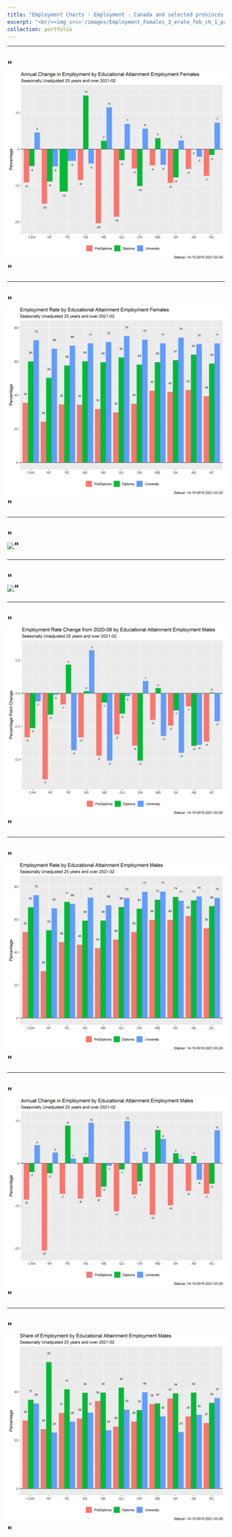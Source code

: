 ```yaml
---
title: "Employment Charts - Employment - Canada and selected provinces by gender and education, February 2021 "
excerpt: "<br/><img src='/images/Employment_Females_3_erate_feb_ch_1_pch.png'>"  
collection: portfolio
---
```

---
"<br/><img src='/images/Employment_Females_3_pc_empl_1_pch.png'>"
---
---
"<br/><img src='/images/Employment_Females_3_erate_1_pch.png'>" 
---
---
"<br/><img src='/images/Employment_Females_3_empl_share_1_pch'>" 
---
---
"<br/><img src='/images/Employment_Females_3_empl_share_1_pch'>" 
---
---
"<br/><img src='/images/Employment_Males_3_erate_feb_ch_1_pch.png'>" 
---
---
"<br/><img src='/images/Employment_Males_3_erate_1_pch.png'>"  
---
---
"<br/><img src='/images/Employment_Males_3_pc_empl_1_pch.png'>"
---
---
"<br/><img src='/images/Employment_Males_3_empl_share_1_pch.png'>"
---
